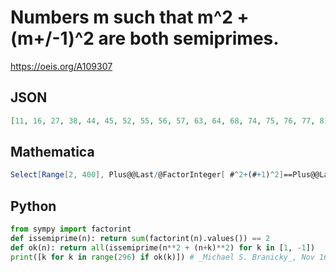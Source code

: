 # Numbers m such that m^2 \+ \(m\+/\-1\)^2 are both semiprimes\.
https://oeis.org/A109307
## JSON
```JSON
[11, 16, 27, 38, 44, 45, 52, 55, 56, 57, 63, 64, 68, 74, 75, 76, 77, 81, 112, 113, 114, 124, 134, 141, 142, 143, 148, 151, 152, 170, 180, 181, 182, 183, 184, 191, 192, 209, 214, 215, 216, 227, 240, 251, 252, 255, 256, 263, 266, 269, 270, 274, 275, 293, 294, 295]
```
## Mathematica
```Mathematica
Select[Range[2, 400], Plus@@Last/@FactorInteger[ #^2+(#+1)^2]==Plus@@Last/@FactorInteger[ #^2+(#-1)^2]==2&]
```
## Python
```Python
from sympy import factorint
def issemiprime(n): return sum(factorint(n).values()) == 2
def ok(n): return all(issemiprime(n**2 + (n+k)**2) for k in [1, -1])
print([k for k in range(296) if ok(k)]) # _Michael S. Branicky_, Nov 16 2021
```
